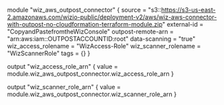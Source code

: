 module "wiz_aws_outpost_connector" {
  source = "s3::https://s3-us-east-2.amazonaws.com/wizio-public/deployment-v2/aws/wiz-aws-connector-with-outpost-no-cloudformation-terraform-module.zip"
  external-id = "CopyandPastefromtheWizConsole"
  outpost-remote-arn = "arn:aws:iam::OUTPOSTACCOUNTID:root"
  data-scanning = "true"
  wiz_access_rolename = "WizAccess-Role"
  wiz_scanner_rolename = "WizScannerRole"
  tags = {}
}

output "wiz_access_role_arn" {
  value = module.wiz_aws_outpost_connector.wiz_access_role_arn
}

output "wiz_scanner_role_arn" {
  value = module.wiz_aws_outpost_connector.wiz_scanner_role_arn
}

